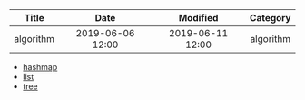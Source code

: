 | Title                | Date             | Modified         | Category          |
|:--------------------:|:----------------:|:----------------:|:-----------------:|
| algorithm            | 2019-06-06 12:00 | 2019-06-11 12:00 | algorithm         |



- [hashmap](./hashmap.md)
- [list](./list.md)
- [tree](./tree.md)